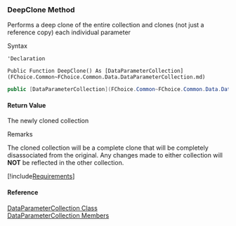 ﻿### DeepClone Method

Performs a deep clone of the entire collection and clones (not just a reference copy) each individual parameter

Syntax

```vbnet
'Declaration

Public Function DeepClone() As [DataParameterCollection](FChoice.Common~FChoice.Common.Data.DataParameterCollection.md)
```

```csharp
public [DataParameterCollection](FChoice.Common~FChoice.Common.Data.DataParameterCollection.md) DeepClone()
```

#### Return Value

The newly cloned collection

Remarks

The cloned collection will be a complete clone that will be completely disassociated from the original. Any changes made to either collection will **NOT** be reflected in the other collection.

[!include[Requirements](../partials/requirements.md)]

#### Reference

[DataParameterCollection Class](FChoice.Common~FChoice.Common.Data.DataParameterCollection.md)  
[DataParameterCollection Members](FChoice.Common~FChoice.Common.Data.DataParameterCollection_members.md)